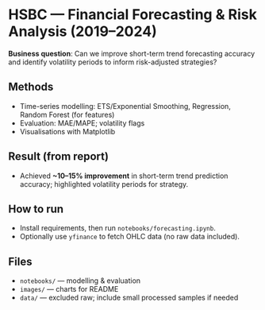 # HSBC — Financial Forecasting & Risk Analysis (2019–2024)

**Business question**: Can we improve short-term trend forecasting accuracy and identify volatility periods to inform risk-adjusted strategies?

## Methods
- Time-series modelling: ETS/Exponential Smoothing, Regression, Random Forest (for features)
- Evaluation: MAE/MAPE; volatility flags
- Visualisations with Matplotlib

## Result (from report)
- Achieved **~10–15% improvement** in short-term trend prediction accuracy; highlighted volatility periods for strategy.

## How to run
- Install requirements, then run `notebooks/forecasting.ipynb`.
- Optionally use `yfinance` to fetch OHLC data (no raw data included).

## Files
- `notebooks/` — modelling & evaluation
- `images/` — charts for README
- `data/` — excluded raw; include small processed samples if needed
